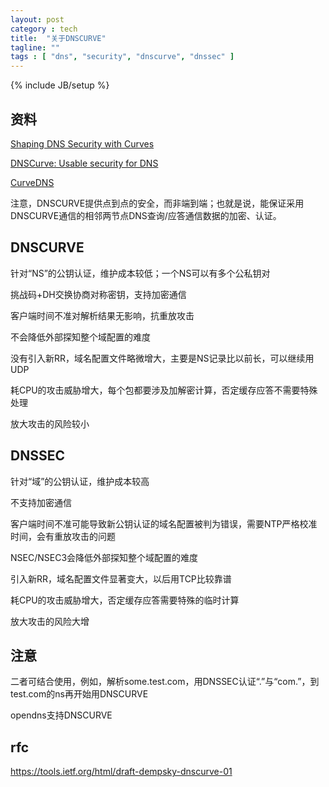 ```yaml
---
layout: post
category : tech
title:  "关于DNSCURVE"
tagline: ""
tags : [ "dns", "security", "dnscurve", "dnssec" ] 
---
```

{% include JB/setup %}

## 资料

[Shaping DNS Security with Curves](http://curvedns.on2it.net/get/shaping_dns_security_with_curves.pdf)

[DNSCurve: Usable security for DNS](http://www.dnscurve.org/index.html)

[CurveDNS](http://curvedns.on2it.net/)

注意，DNSCURVE提供点到点的安全，而非端到端；也就是说，能保证采用DNSCURVE通信的相邻两节点DNS查询/应答通信数据的加密、认证。

## DNSCURVE

针对“NS”的公钥认证，维护成本较低；一个NS可以有多个公私钥对

挑战码+DH交换协商对称密钥，支持加密通信

客户端时间不准对解析结果无影响，抗重放攻击

不会降低外部探知整个域配置的难度

没有引入新RR，域名配置文件略微增大，主要是NS记录比以前长，可以继续用UDP

耗CPU的攻击威胁增大，每个包都要涉及加解密计算，否定缓存应答不需要特殊处理

放大攻击的风险较小


## DNSSEC

针对“域”的公钥认证，维护成本较高

不支持加密通信

客户端时间不准可能导致新公钥认证的域名配置被判为错误，需要NTP严格校准时间，会有重放攻击的问题

NSEC/NSEC3会降低外部探知整个域配置的难度

引入新RR，域名配置文件显著变大，以后用TCP比较靠谱

耗CPU的攻击威胁增大，否定缓存应答需要特殊的临时计算

放大攻击的风险大增


## 注意 

二者可结合使用，例如，解析some.test.com，用DNSSEC认证“.”与“com.”，到test.com的ns再开始用DNSCURVE

opendns支持DNSCURVE

## rfc

https://tools.ietf.org/html/draft-dempsky-dnscurve-01


